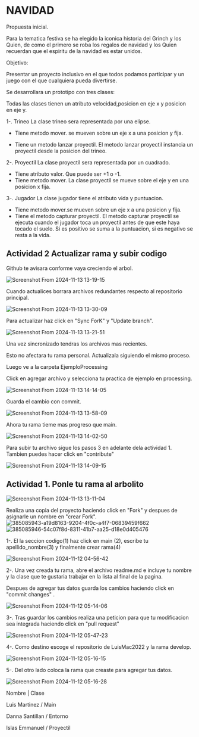 # NAVIDAD
Propuesta inicial.

Para la tematica festiva se ha elegido la iconica historia del Grinch y los Quien, de como el primero se roba los regalos de navidad y  los Quien recuerdan que el espiritu de la navidad es estar unidos.


Objetivo: 

Presentar un proyecto inclusivo en el que todos podamos participar y un juego con el que cualquiera pueda divertirse.



Se desarrollara un prototipo con tres clases:


Todas las clases tienen un atributo velocidad,posicion en eje x y posicion en eje y.

1-. Trineo
La clase trineo sera representada por una elipse.
  + Tiene metodo mover. se mueven sobre un eje x  a una posicion y fija. 
  - Tiene un metodo lanzar proyectil. El metodo lanzar proyectil instancia un proyectil desde la posicion del trineo.

2-. Proyectil
La clase proyectil sera representada por un cuadrado.
  - Tiene atributo valor. Que puede ser +1 o -1.
  - Tiene metodo mover. La clase proyectil se mueve sobre el eje y en una posicion x fija.

3-. Jugador
La clase jugador tiene el atributo vida y puntuacion.
  - Tiene metodo mover.se mueven sobre un eje x  a una posicion y fija. 
  - Tiene el metodo capturar proyectil. El metodo capturar proyectil se ejecuta cuando el jugador toca un proyectil antes de que este haya tocado el suelo. Si es positivo se suma a la puntuacion, si es negativo se resta a la vida.

## Actividad 2 Actualizar rama y subir codigo

  Github te avisara conforme vaya creciendo el arbol. 

![Screenshot From 2024-11-13 13-19-15](https://github.com/user-attachments/assets/3c06a5ca-a8f2-48d4-a166-a96e93c2cbb1)

Cuando actualices borrara archivos redundantes respecto al repositorio principal. 


![Screenshot From 2024-11-13 13-30-09](https://github.com/user-attachments/assets/7033dca2-35d7-4c4b-b19f-178bc43013d9)

Para actualizar haz click en "Sync ForK" y "Update branch". 

![Screenshot From 2024-11-13 13-21-51](https://github.com/user-attachments/assets/500aa345-f493-44e6-a060-7079564512f4)

Una vez sincronizado tendras los archivos mas recientes.

Esto no afectara tu rama personal. Actualizala siguiendo el mismo proceso.

Luego ve a la carpeta EjemploProcessing

Click en agregar archivo y selecciona tu practica de ejemplo en processing.

![Screenshot From 2024-11-13 14-14-05](https://github.com/user-attachments/assets/5bdd88cc-1c58-4ef6-87d2-f7d73fbd5b68)


Guarda el cambio con commit.

![Screenshot From 2024-11-13 13-58-09](https://github.com/user-attachments/assets/7487c2aa-a999-46e7-8595-cf54a647dffc)


Ahora tu rama tieme mas progreso que main. 

![Screenshot From 2024-11-13 14-02-50](https://github.com/user-attachments/assets/3f27879d-621f-4e37-9f29-4dc6f01f6eee)

Para subir tu archivo sigue los pasos 3 en adelante dela actividad 1. Tambien puedes hacer click en "contribute"

![Screenshot From 2024-11-13 14-09-15](https://github.com/user-attachments/assets/cd7eda04-5257-417d-ab27-d1a5ed163f18)



## Actividad 1. Ponle tu rama al arbolito

![Screenshot From 2024-11-13 13-11-04](https://github.com/user-attachments/assets/60364842-c179-4f57-9eab-4311af7b9cab)


Realiza una copia del proyecto haciendo click en "Fork" y despues de asignarle un nombre en "crear Fork".
![385085943-a19d8163-9204-4f0c-a4f7-06839459f662](https://github.com/user-attachments/assets/4b2d9122-789e-42fe-9c62-d1588549604e)
![385085946-54c07f8d-8311-41b7-aa25-d18e0d405476](https://github.com/user-attachments/assets/e314a379-12c1-4e5c-ae04-5806a065955d)

1-. El la seccion codigo(1) haz click en main (2), escribe tu apellido_nombre(3) y finalmente crear rama(4)   

![Screenshot From 2024-11-12 04-56-42](https://github.com/user-attachments/assets/716d6049-6e43-4429-83ab-78dc40c6da69)

2-. Una vez creada tu rama, abre el archivo readme.md e incluye tu nombre y la clase que te gustaria trabajar en la lista al final de la pagina.

Despues de agregar tus datos guarda los cambios haciendo click en "commit changes" .

![Screenshot From 2024-11-12 05-14-06](https://github.com/user-attachments/assets/7e197b46-ea88-4a12-98cf-55a4c01beee3)

3-. Tras guardar los cambios realiza una peticion para que tu modificacion sea integrada haciendo click en "pull request"

![Screenshot From 2024-11-12 05-47-23](https://github.com/user-attachments/assets/ab7c43bb-4bb6-403a-9dce-3ee7d96b3445)


4-. Como destino escoge el repositorio de LuisMac2022 y la rama develop.

![Screenshot From 2024-11-12 05-16-15](https://github.com/user-attachments/assets/102ae65b-6135-462d-b973-03a1d2528485)


5-. Del otro lado coloca la rama que creaste para agregar tus datos.

![Screenshot From 2024-11-12 05-16-28](https://github.com/user-attachments/assets/8e8fa01e-11a4-410c-a06a-ead820c119e5)


Nombre | Clase

Luis Martinez / Main

Danna Santillan / Entorno 

Islas Emmanuel / Proyectil


